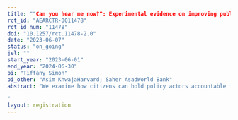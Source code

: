 ```yaml
---
title: ""Can you hear me now?": Experimental evidence on improving public service delivery through non-electoral citizen participation"
rct_id: "AEARCTR-0011478"
rct_id_num: "11478"
doi: "10.1257/rct.11478-2.0"
date: "2023-06-07"
status: "on_going"
jel: ""
start_year: "2023-06-01"
end_year: "2024-06-30"
pi: "Tiffany Simon"
pi_other: "Asim KhwajaHarvard; Saher AsadWorld Bank"
abstract: "We examine how citizens can hold policy actors accountable for public service delivery. We do so through a randomized control trial that introduces community-based mobilization interventions to improve public schooling in Pakistan. Based on our pilot, we vary these interventions by: (i) policy actor type – whether citizens approach a bureaucrat directly or exert pressure through a political route and (ii) citizen gender – whether the citizens participating are women or men. In addition, for each we also include a variation in which citizens’ interaction with the policy actor is more directly supported and facilitated by an NGO. We examine impacts on citizen political action, resolution of school issue, and school quality.
"
layout: registration
---
```


